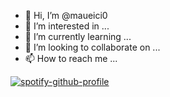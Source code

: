 - 👋 Hi, I’m @maueici0
- 👀 I’m interested in ...
- 🌱 I’m currently learning ...
- 💞️ I’m looking to collaborate on ...
- 📫 How to reach me ...

[![spotify-github-profile](https://spotify-github-profile.vercel.app/api/view?uid=mrhynna&cover_image=true&theme=compact&show_offline=false&background_color=121212)](https://github.com/kittinan/spotify-github-profile)
